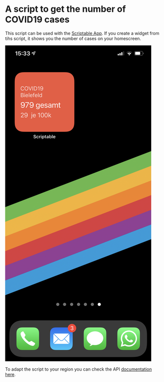 # A script to get the number of COVID19 cases

This script can be used with the [Scriptable App](https://scriptable.app). If you create a widget from tihs script, it shows you the number of cases on your homescreen.

![](screenshot.PNG)

To adapt the script to your region you can check the API [documentation here](https://public.opendatasoft.com/api/v1/console/records/1.0/search/?dataset=covid-19-germany-landkreise&q=&refine.rs=05711).